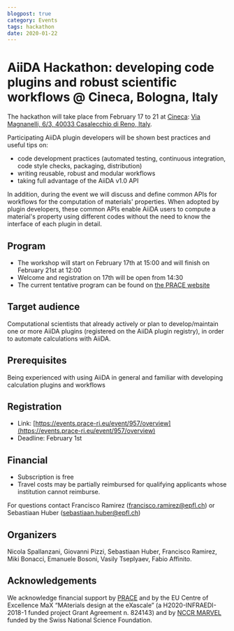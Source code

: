 ```yaml
---
blogpost: true
category: Events
tags: hackathon
date: 2020-01-22
---
```


# AiiDA Hackathon: developing code plugins and robust scientific workflows @ Cineca, Bologna, Italy

The hackathon will take place from February 17  to 21 at [Cineca](https://www.cineca.it): [Via Magnanelli, 6/3, 40033 Casalecchio di Reno, Italy](https://goo.gl/maps/B9U2rzavLHXoK1UH9).

Participating AiiDA plugin developers will be shown best practices and useful tips on:

*    code development practices (automated testing, continuous integration, code style checks, packaging, distribution)
*   writing reusable, robust and modular workflows
*   taking full advantage of the AiiDA v1.0 API

In addition, during the event we will discuss and define common APIs for workflows for the computation of materials' properties. When adopted by plugin developers, these common APIs enable AiiDA users to compute a material's property using different codes without the need to know the interface of each plugin in detail.

## Program

*   The workshop will start on February 17th at 15:00 and will finish on February 21st at 12:00
*   Welcome and registration on 17th will be open from 14:30
*   The current tentative program can be found on [the PRACE website](https://events.prace-ri.eu/event/957/attachments/1116/1988/AiiDA_CINECA_Final_Agenda.pdf)

## Target audience

Computational scientists that already actively or plan to develop/maintain one or more AiiDA plugins (registered on the AiiDA plugin registry), in order to automate calculations with AiiDA.

## Prerequisites

Being experienced with using AiiDA in general and familiar with developing calculation plugins and workflows

## Registration

 * Link: [https://events.prace-ri.eu/event/957/overview](https://events.prace-ri.eu/event/957/overview)
 * Deadline: February 1st

## Financial

 * Subscription is free
 * Travel costs may be partially reimbursed for qualifying applicants whose institution cannot reimburse.

For questions contact Francisco Ramirez ([francisco.ramirez@epfl.ch](mailto:francisco.ramirez@epfl.ch)) or Sebastiaan Huber ([sebastiaan.huber@epfl.ch](mailto:sebastiaan.huber@epfl.ch))

## Organizers

Nicola Spallanzani, Giovanni Pizzi, Sebastiaan Huber, Francisco Ramirez, Miki Bonacci, Emanuele Bosoni, Vasily Tseplyaev, Fabio Affinito.

## Acknowledgements

We acknowledge financial support by [PRACE](http://www.prace-ri.eu/) and by the EU Centre of Excellence MaX “MAterials design at the eXascale” (a H2020-INFRAEDI-2018-1 funded project Grant Agreement n. 824143) and by [NCCR MARVEL](http://nccr-marvel.ch/) funded by the Swiss National Science Foundation.
